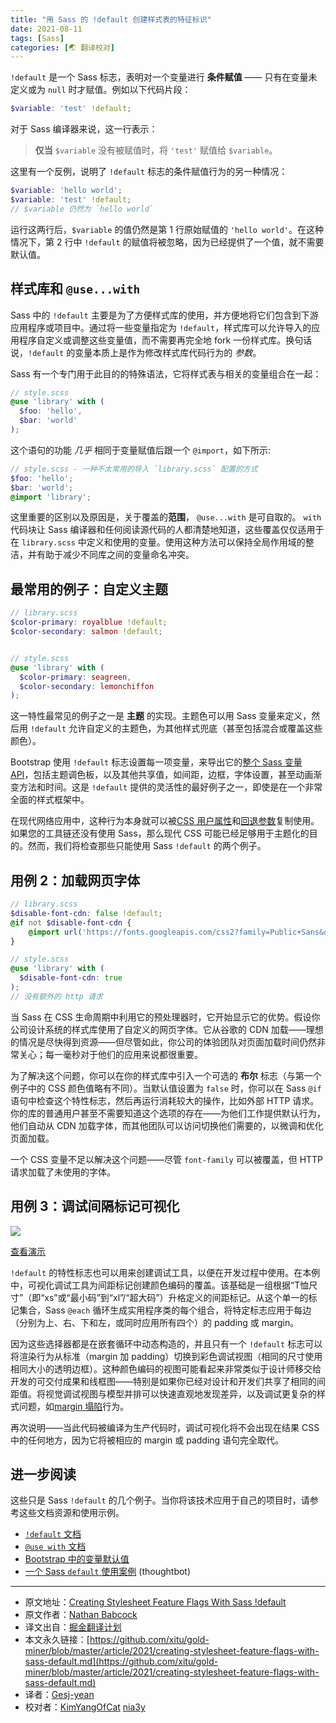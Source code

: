 ```yaml
---
title: "用 Sass 的 !default 创建样式表的特征标识"
date: 2021-08-11
tags: [Sass]
categories: [🌏 翻译校对]
---
```

`!default` 是一个 Sass 标志，表明对一个变量进行 **条件赋值** —— 只有在变量未定义或为 `null` 时才赋值。例如以下代码片段：

```scss
$variable: 'test' !default;
```

对于 Sass 编译器来说，这一行表示：

> **仅当** `$variable` 没有被赋值时，将 `'test'` 赋值给 `$variable`。

这里有一个反例，说明了 `!default` 标志的条件赋值行为的另一种情况：

```scss
$variable: 'hello world';
$variable: 'test' !default;
// $variable 仍然为 `hello world`
```

运行这两行后，`$variable` 的值仍然是第 1 行原始赋值的 `'hello world'`。在这种情况下，第 2 行中 `!default` 的赋值将被忽略，因为已经提供了一个值，就不需要默认值。

## 样式库和 `@use...with`

Sass 中的 `!default` 主要是为了方便样式库的使用，并方便地将它们包含到下游应用程序或项目中。通过将一些变量指定为 `!default`，样式库可以允许导入的应用程序自定义或调整这些变量值，而不需要再完全地 fork 一份样式库。换句话说，`!default` 的变量本质上是作为修改样式库代码行为的 *参数*。


Sass 有一个专门用于此目的的特殊语法，它将样式表与相关的变量组合在一起：

```scss
// style.scss
@use 'library' with (
  $foo: 'hello',
  $bar: 'world'
);
```

这个语句的功能 *几乎* 相同于变量赋值后跟一个 `@import`，如下所示:

```scss
// style.scss - 一种不太常用的导入 `library.scss` 配置的方式
$foo: 'hello';
$bar: 'world';
@import 'library';
```

这里重要的区别以及原因是，关于覆盖的**范围**， `@use...with` 是可自取的。 `with` 代码块让 Sass 编译器和任何阅读源代码的人都清楚地知道，这些覆盖仅仅适用于在 `library.scss` 中定义和使用的变量。使用这种方法可以保持全局作用域的整洁，并有助于减少不同库之间的变量命名冲突。

## 最常用的例子：自定义主题

```scss
// library.scss
$color-primary: royalblue !default;
$color-secondary: salmon !default;


// style.scss
@use 'library' with (
  $color-primary: seagreen,
  $color-secondary: lemonchiffon
);
```

这一特性最常见的例子之一是 **主题** 的实现。主题色可以用 Sass 变量来定义，然后用 `!default` 允许自定义的主题色，为其他样式兜底（甚至包括混合或覆盖这些颜色）。

Bootstrap 使用 `!default` 标志设置每一项变量，来导出它的[整个 Sass 变量 API](https://github.com/twbs/bootstrap/blob/main/scss/_variables.scss)，包括主题调色板，以及其他共享值，如间距，边框，字体设置，甚至动画渐变方法和时间。这是 `!default` 提供的灵活性的最好例子之一，即使是在一个非常全面的样式框架中。

在现代网络应用中，这种行为本身就可以被[CSS 用户属性](https://css-tricks.com/a-complete-guide-to-custom-properties/)和[回退参数](https://css-tricks.com/a-complete-guide-to-custom-properties/#h-custom-property-fallbacks)复制使用。如果您的工具链还没有使用 Sass，那么现代 CSS 可能已经足够用于主题化的目的。然而，我们将检查那些只能使用 Sass `!default` 的两个例子。

## 用例 2：加载网页字体

```scss
// library.scss
$disable-font-cdn: false !default;
@if not $disable-font-cdn {
    @import url('https://fonts.googleapis.com/css2?family=Public+Sans&display=swap');
}

// style.scss
@use 'library' with (
  $disable-font-cdn: true
);
// 没有额外的 http 请求
```

当 Sass 在 CSS 生命周期中利用它的预处理器时，它开始显示它的优势。假设你公司设计系统的样式库使用了自定义的网页字体。它从谷歌的 CDN 加载——理想的情况是尽快得到资源——但尽管如此，你公司的体验团队对页面加载时间仍然非常关心；每一毫秒对于他们的应用来说都很重要。

为了解决这个问题，你可以在你的样式库中引入一个可选的 **布尔** 标志（与第一个例子中的 CSS 颜色值略有不同）。当默认值设置为 `false` 时，你可以在 Sass `@if` 语句中检查这个特性标志，然后再运行消耗较大的操作，比如外部 HTTP 请求。你的库的普通用户甚至不需要知道这个选项的存在——为他们工作提供默认行为，他们自动从 CDN 加载字体，而其他团队可以访问切换他们需要的，以微调和优化页面加载。

一个 CSS 变量不足以解决这个问题——尽管 `font-family` 可以被覆盖，但 HTTP 请求加载了未使用的字体。

## 用例 3：调试间隔标记可视化

![](https://picbed.kimyang.cn/202109050841151.png)

[查看演示](https://codepen.io/nathanbabcock/project/editor/AYYygg)

`!default` 的特性标志也可以用来创建调试工具，以便在开发过程中使用。在本例中，可视化调试工具为间距标记创建颜色编码的覆盖。该基础是一组根据“T恤尺寸”（即“xs”或“最小码”到“xl”/“超大码”）升格定义的间距标记。从这个单一的标记集合，Sass `@each` 循环生成实用程序类的每个组合，将特定标志应用于每边（分别为上、右、下和左，或同时应用所有四个）的 padding 或 margin。

因为这些选择器都是在嵌套循环中动态构造的，并且只有一个 `!default` 标志可以将渲染行为从标准（margin 加 padding）切换到彩色调试视图（相同的尺寸使用相同大小的透明边框）。这种颜色编码的视图可能看起来非常类似于设计师移交给开发的可交付成果和线框图——特别是如果你已经对设计和开发们共享了相同的间距值。将视觉调试视图与模型并排可以快速直观地发现差异，以及调试更复杂的样式问题，如[margin 塌陷](https://css-tricks.com/what-you-should-know-about-collapsing-margins/)行为。

再次说明——当此代码被编译为生产代码时，调试可视化将不会出现在结果 CSS 中的任何地方，因为它将被相应的 margin 或 padding 语句完全取代。

## 进一步阅读

这些只是 Sass `!default` 的几个例子。当你将该技术应用于自己的项目时，请参考这些文档资源和使用示例。

* [`!default` 文档](https://sass-lang.com/documentation/variables#default-values)
* [`@use with` 文档](https://sass-lang.com/documentation/at-rules/use#configuration)
* [Bootstrap 中的变量默认值](https://getbootstrap.com/docs/4.0/getting-started/theming/#variable-defaults)
* [一个 Sass `default` 使用案例](https://thoughtbot.com/blog/sass-default) (thoughtbot)

---
 * 原文地址：[Creating Stylesheet Feature Flags With Sass !default](https://css-tricks.com/creating-stylesheet-feature-flags-with-sass-default/)
 * 原文作者：[Nathan Babcock](https://css-tricks.com/author/nathanbabcock/)
 * 译文出自：[掘金翻译计划](https://github.com/xitu/gold-miner)
 * 本文永久链接：[https://github.com/xitu/gold-miner/blob/master/article/2021/creating-stylesheet-feature-flags-with-sass-default.md](https://github.com/xitu/gold-miner/blob/master/article/2021/creating-stylesheet-feature-flags-with-sass-default.md)
 * 译者：[Gesj-yean](https://github.com/Gesj-yean)
 * 校对者：[KimYangOfCat](https://github.com/KimYangOfCat) [nia3y](https://github.com/nia3y)